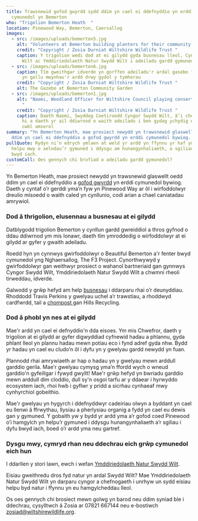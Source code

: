 ```yaml
---
title: Trawsnewid gofod gwyrdd sydd ddim yn cael ei ddefnyddio yn erddi
  cymunedol yn Bemerton
who: "Trigolion Bemerton Heath  "
location: Pinewood Way, Bemerton, Caersallog
images:
  - src: /images/uploads/bemerton5.jpg
    alt: "Volunteers at Bemerton building planters for their community garden. "
    credit: "Copyright / Zosia Durniat Wiltshire Wildlife Trust "
    caption: Y trigolion wedi dod at ei gilydd gyda busnesau lleol, Cyngor Swydd
      Wilt ac Ymddiriedolaeth Natur Swydd Wilt i adeiladu gardd gymunedol
  - src: /images/uploads/bemerton6.jpg
    caption: Tîm gweithgar idverde yn gorffen adeiladu'r ardal gasebo fel bod pawb
      yn gallu mwynhau'r ardd drwy gydol y tymhorau
    credit: "Copyright / Zosia Durniat Wiltshire Wildlife Trust "
    alt: The Gazebo at Bemerton Community Garden
  - src: /images/uploads/bemerton1.jpg
    alt: "Naomi, Woodland Officer for Wiltshire Council playing consertina outside.
      "
    credit: "Copyright / Zosia Durniat Wiltshire Wildlife Trust "
    caption: Daeth Naomi, Swyddog Coetiroedd Cyngor Swydd Wilt, â’i chonsertina gyda
      hi a daeth yr ail ddiwrnod o waith adeiladu i ben gydag ychydig o ganu
      cwbl amserol
summary: "Yn Bemerton Heath, mae prosiect newydd yn trawsnewid glaswellt oedd
  ddim yn cael ei ddefnyddio a gofod gwyrdd yn erddi cymunedol bywiog. "
pullQuote: Rydyn ni’n edrych ymlaen at weld yr ardd yn ffynnu yr haf yma, ac at
  helpu mwy o aelodau’r gymuned i ddysgu am hunangynhaliaeth, a sgiliau tyfu
  bwyd iach.
customCall: Oes gennych chi brofiad o adeiladu gardd gymunedol?
---
```

Yn Bemerton Heath, mae prosiect newydd yn trawsnewid glaswellt oedd ddim yn cael ei ddefnyddio a [gofod gwyrdd](https://nextdoornaturehub.org.uk/guides/taking-over-green-space-in-your-area) yn erddi cymunedol bywiog. Daeth y cyntaf o’r gerddi yma’n fyw yn Pinewood Way ar ôl i wirfoddolwyr dreulio misoedd o waith caled yn cynllunio, codi arian a chael caniatadau amrywiol. 

### Dod â thrigolion, elusennau a busnesau at ei gilydd

Datblygodd trigolion Bemerton y cynllun gardd gwreiddiol a thros gyfnod o ddau ddiwrnod ym mis Ionawr, daeth tîm ymroddedig o wirfoddolwyr at ei gilydd ar gyfer y gwaith adeiladu.

Roedd hyn yn cynnwys gwirfoddolwyr o Beautiful Bemerton a'r fenter bwyd cymunedol yng Nghaersallog, The F3 Project. Cynorthwywyd y gwirfoddolwyr gan weithwyr prosiect o wahanol bartneriaid gan gynnwys Cyngor Swydd Wilt, Ymddiriedolaeth Natur Swydd Wilt a chwmni rheoli tirweddau, idverde.

Galwodd y grŵp hefyd am help [busnesau](https://nextdoornaturehub.org.uk/guides/businesses-how-they-can-help-you-and-how-you-can-help-them) i ddarparu rhai o’r deunyddiau. Rhoddodd Travis Perkins y gwelyau uchel a’r trawstiau, a rhoddwyd cardfwrdd, tail a [chompost ](https://nextdoornaturehub.org.uk/guides/how-to-make-your-own-compost)gan Hills Recycling.

### Dod â phobl yn nes at ei gilydd

Mae'r ardd yn cael ei defnyddio'n dda eisoes. Ym mis Chwefror, daeth y trigolion at ei gilydd ar gyfer digwyddiad cyfnewid hadau a phlannu, gyda phlant lleol yn plannu hadau mewn potiau eco i fynd adref gyda nhw. Bydd yr hadau yn cael eu cludo’n ôl i dyfu yn y gwelyau gardd newydd yn fuan.

Plannodd rhai amrywiaeth ar hap o hadau yn y gwelyau mewn arddull garddio gerila. Mae'r gwelyau cymysg yma’n ffordd wych o wneud garddio'n gyfeillgar i fywyd gwyllt! Mae'r grŵp hefyd yn bwriadu garddio mewn arddull dim cloddio, dull sy'n osgoi tarfu ar y ddaear i hyrwyddo ecosystem iach, rhoi hwb i gyflwr y pridd a sicrhau cynhaeaf mwy cynhyrchiol gobeithio.

Mae'r gwelyau yn hygyrch i ddefnyddwyr cadeiriau olwyn a byddant yn cael eu llenwi â ffrwythau, llysiau a pherlysiau organig a fydd yn cael eu dewis gan y gymuned. Y gobaith yw y bydd yr ardd yma a’r gofod coed Pinewood o’i hamgylch yn helpu’r gymuned i ddysgu hunangynhaliaeth a’r sgiliau i dyfu bwyd iach, boed o’r ardd yma neu gartref.

### Dysgu mwy, cymryd rhan neu ddechrau eich grŵp cymunedol eich hun

I ddarllen y stori lawn, ewch i wefan [Ymddiriedolaeth Natur Swydd Wilt](https://www.wiltshirewildlife.org/blog/staff/grow-food-not-grass).

Eisiau gweithredu dros fyd natur yn ardal Swydd Wilt? Mae Ymddiriedolaeth Natur Swydd Wilt yn darparu cyngor a chefnogaeth i unrhyw un sydd eisiau helpu byd natur i ffynnu yn eu hamgylcheddau lleol.

Os oes gennych chi brosiect mewn golwg yn barod neu ddim syniad ble i ddechrau, cysylltwch â Zosia ar 07821 667144 neu e-bostiwch zosiad@wiltshirewildlife.org.